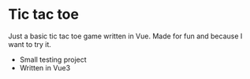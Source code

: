 # Tic tac toe
Just a basic tic tac toe game written in Vue. Made for fun and because I want to try it.

 - Small testing project
 - Written in Vue3
